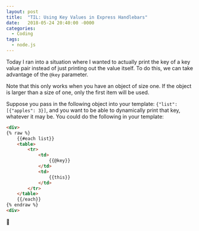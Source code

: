 ```yaml
---
layout: post
title:  "TIL: Using Key Values in Express Handlebars"
date:   2018-05-24 20:40:00 -0000
categories:
  - Coding
tags:
  - node.js
---
```

Today I ran into a situation where I wanted to actually print the key of a key value pair instead of just printing out the value itself. To do this, we can take advantage of the `@key` parameter.

Note that this only works when you have an object of size one. If the object is larger than a size of one, only the first item will be used.

Suppose you pass in the following object into your template: `{"list":[{"apples": 3}]`, and you want to be able to dynamically print that key, whatever it may be. You could do the following in your template:

```html
<div>
{% raw %}
    {{#each list}}
    <table>
        <tr>
            <td>
                {{@key}}
            </td>
            <td>
                {{this}}
            </td>
        </tr>
    </table>
    {{/each}}
{% endraw %}
<div>
```

💚